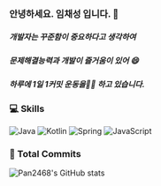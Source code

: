 ### 안녕하세요. 임채성 입니다. 👋
##### 개발자는 꾸준함이 중요하다고 생각하여
##### 문제해결능력과 개발이 즐거움이 있어 😄 
##### 하루에 1일 1커밋 운동을🏊‍♀️ 하고 있습니다. 

### 💻 Skills
![Java](https://img.shields.io/badge/Java-007396.svg?&style=for-the-badge&logo=Java&logoColor=white)
![Kotlin](https://img.shields.io/badge/Kotlin-7F52FF.svg?&style=for-the-badge&logo=Kotlin&logoColor=white)
![Spring](https://img.shields.io/badge/Spring-6DB33F.svg?&style=for-the-badge&logo=Spring&logoColor=white)
![JavaScript](https://img.shields.io/badge/JavaScript-F7DF1E.svg?&style=for-the-badge&logo=JavaScript&logoColor=white)
<br/>
### 🔭 Total Commits 
![Pan2468's GitHub stats](https://github-readme-stats.vercel.app/api?username=pan2468&show_icons=true&theme=tokyonight)  



<!--
**pan2468/pan2468** is a ✨ _special_ ✨ repository because its `README.md` (this file) appears on your GitHub profile.

Here are some ideas to get you started:

- 🔭 I’m currently working on ...
- 🌱 I’m currently learning ...
- 👯 I’m looking to collaborate on ...
- 🤔 I’m looking for help with ...
- 💬 Ask me about ...
- 📫 How to reach me: ...
- 😄 Pronouns: ...
- ⚡ Fun fact: ...
-->
